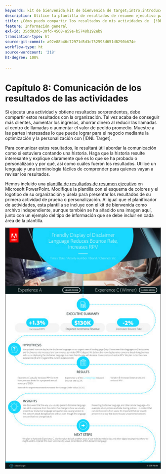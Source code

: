 ```yaml
---
keywords: kit de bienvenida;kit de bienvenida de target;intro;introducción;introducción a
description: Utilice la plantilla de resultados de resumen ejecutivo para comunicar los éxitos obtenidos con las actividades de Adobe  [!DNL Target] .
title: ¿Cómo puedo compartir los resultados de mis actividades de  [!DNL Target]  con mi organización?
feature: Información general
exl-id: 35dd83d6-30fd-4568-a59e-b5748b192eb9
translation-type: ht
source-git-commit: a92e88b46c72971d5d3c752593d651d8290b674e
workflow-type: ht
source-wordcount: '218'
ht-degree: 100%

---
```


# Capítulo 8: Comunicación de los resultados de las actividades

Si ejecuta una actividad y obtiene resultados sorprendentes, debe compartir estos resultados con la organización. Tal vez acaba de conseguir más clientes, aumentar los ingresos, ahorrar dinero al reducir las llamadas al centro de llamadas o aumentar el valor de pedido promedio. Muestre a las partes interesadas lo que puede lograr para el negocio mediante la optimización y la personalización con [!DNL Target].

Para comunicar estos resultados, le resultará útil abordar la comunicación como si estuviera contando una historia. Haga que la historia resulte interesante y explique claramente qué es lo que se ha probado o personalizado y por qué, así como cuáles fueron los resultados. Utilice un lenguaje y una terminología fáciles de comprender para quienes vayan a revisar los resultados.

Hemos incluido una [plantilla de resultados de resumen ejecutivo](/help/assets/executive-summary.zip) en Microsoft PowerPoint. Modifique la plantilla con el esquema de colores y el logotipo de su organización y úsela para presentar los resultados de su primera actividad de prueba o personalización. Al igual que el planificador de actividades, esta plantilla se incluye con el kit de bienvenida como archivo independiente, aunque también se ha añadido una imagen aquí, junto con un ejemplo del tipo de información que se debe incluir en cada área de la plantilla.

![Informe de resumen ejecutivo](/help/c-intro/assets/executive-summary-report.png)
